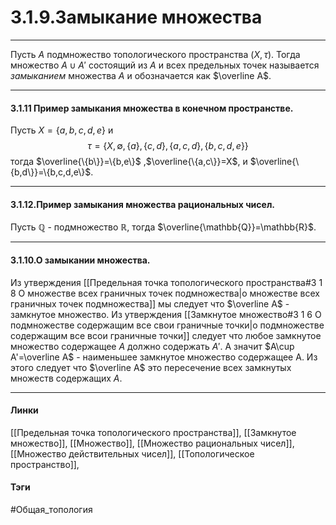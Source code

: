 # 3.1.9.Замыкание множества
***
Пусть $A$ подмножество топологического пространства $(X,\tau)$. Тогда множество $A\cup A'$ состоящий из $A$ и всех предельных точек называется *замыканием* множества $A$ и обозначается как $\overline A$.
***
#### 3.1.11 Пример замыкания множества в конечном пространстве.
Пусть $X=\{a,b,c,d,e\}$ и 
$$\tau=\{X,\emptyset,\{a\},\{c,d\},\{a,c,d\},\{b,c,d,e\}\}$$ тогда $\overline{\{b\}}=\{b,e\}$ ,$\overline{\{a,c\}}=X$, и $\overline{\{b,d\}}=\{b,c,d,e\}$.
***
#### 3.1.12.Пример замыкания множества рациональных чисел.
Пусть $\mathbb{Q}$ - подмножество $\mathbb{R}$, тогда $\overline{\mathbb{Q}}=\mathbb{R}$.
***
#### 3.1.10.О замыкании множества.
Из утверждения [[Предельная точка топологического пространства#3 1 8 О множестве всех граничных точек подмножества|о множестве всех граничных точек подмножества]] мы следует что $\overline A$ - замкнутое множество. Из утверждения [[Замкнутое множество#3 1 6 О подмножестве содержащим все свои граничные точки|о подмножестве содержащим все всои граничные точки]] следует что любое замкнутое множество содержащее $A$ должно содержать $A'$. А значит $A\cup A'=\overline A$ - наименьшее замкнутое множество содержащее A. Из этого следует что $\overline A$ это пересечение всех замкнутых множеств содержащих $A$.
***
#### Линки
[[Предельная точка топологического пространства]],
[[Замкнутое множество]],
[[Множество]],
[[Множество рациональных чисел]],
[[Множество действительных чисел]],
[[Топологическое пространство]],
#### Тэги 
 #Общая_топология